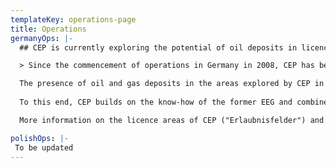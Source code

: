 ```yaml
---
templateKey: operations-page
title: Operations
germanyOps: |-
  ## CEP is currently exploring the potential of oil deposits in licenced areas along the Baltic Sea in Mecklenburg-Western Pomerania and along the German-Polish border in Brandenburg (Germany). 

  > Since the commencement of operations in Germany in 2008, CEP has been granted eight licences to explore the feasibility of producing oil in areas covering about 1.5 million acres along the Baltic Sea in Mecklenburg-Western Pomerania and on the German-Polish border in Brandenburg. Should these exploratory activities yield positive results, CEP intends to seek permission to start the production of oil and intensify its search for further deposits in the north-east of Germany.   

  The presence of oil and gas deposits in the areas explored by CEP in Mecklenburg-Western Pomerania and Brandenburg is well documented. They were first explored and developed by the former state-owned production company Erdöl-Erdgas Gommern (EEG) in former East Germany – long before modern technology and innovative techniques were available. However, despite the existing knowledge, the areas currently explored by CEP feature a number of large and small anomalies that require further investigation.  
  
  To this end, CEP builds on the know-how of the former EEG and combines it with modern, state-of-the-art techniques to map new structures and to determine the existence of reservoirs and develop new oil fields.  

  More information on the licence areas of CEP ("Erlaubnisfelder") and the company’s exploration activities ("Bohrung/Seismik") can be found at: https://www.cepetro.com/aktivitaeten.html (German)

polishOps: |-
 To be updated
---
```


